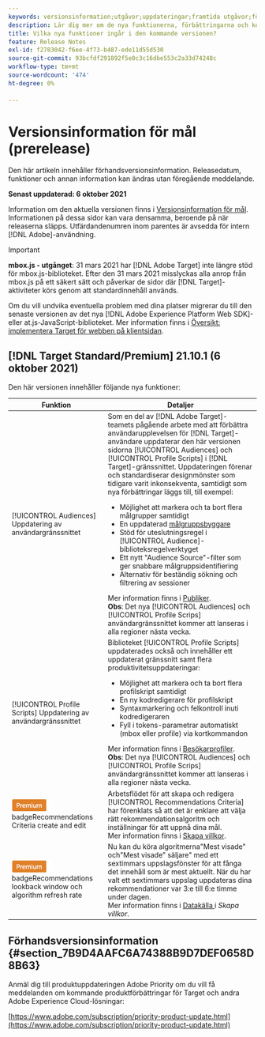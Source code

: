 ```yaml
---
keywords: versionsinformation;utgåvor;uppdateringar;framtida utgåvor;förbättringar;nya funktioner;korrigeringar;uppdateringar;prerelease
description: Lär dig mer om de nya funktionerna, förbättringarna och korrigeringarna i den kommande utgåvan av Adobe Target, bland annat SDK:er, API:er och JavaScript-bibliotek.
title: Vilka nya funktioner ingår i den kommande versionen?
feature: Release Notes
exl-id: f2783042-f6ee-4f73-b487-ede11d55d530
source-git-commit: 93bcfdf291892f5e0c3c16dbe553c2a33d74248c
workflow-type: tm+mt
source-wordcount: '474'
ht-degree: 0%

---
```


# Versionsinformation för mål (prerelease)

Den här artikeln innehåller förhandsversionsinformation. Releasedatum, funktioner och annan information kan ändras utan föregående meddelande.

**Senast uppdaterad: 6 oktober 2021**

Information om den aktuella versionen finns i [Versionsinformation för mål](release-notes.md). Informationen på dessa sidor kan vara densamma, beroende på när releaserna släpps. Utfärdandenumren inom parentes är avsedda för intern [!DNL Adobe]-användning.

>[!IMPORTANT]
>
>**mbox.js - utgånget**: 31 mars 2021 har  [!DNL Adobe Target] inte längre stöd för mbox.js-biblioteket. Efter den 31 mars 2021 misslyckas alla anrop från mbox.js på ett säkert sätt och påverkar de sidor där [!DNL Target]-aktiviteter körs genom att standardinnehåll används.
>
>Om du vill undvika eventuella problem med dina platser migrerar du till den senaste versionen av det nya [!DNL Adobe Experience Platform Web SDK]- eller at.js-JavaScript-biblioteket. Mer information finns i [Översikt: implementera Target för webben på klientsidan](/help/c-implementing-target/c-implementing-target-for-client-side-web/implement-target-for-client-side-web.md).

## [!DNL Target Standard/Premium] 21.10.1 (6 oktober 2021)

Den här versionen innehåller följande nya funktioner:

| Funktion | Detaljer |
| --- | --- |
| [!UICONTROL Audiences] Uppdatering av användargränssnittet | Som en del av [!DNL Adobe Target]-teamets pågående arbete med att förbättra användarupplevelsen för [!DNL Target]-användare uppdaterar den här versionen sidorna [!UICONTROL Audiences] och [!UICONTROL Profile Scripts] i [!DNL Target]-gränssnittet. Uppdateringen förenar och standardiserar designmönster som tidigare varit inkonsekventa, samtidigt som nya förbättringar läggs till, till exempel:<ul><li>Möjlighet att markera och ta bort flera målgrupper samtidigt</li><li>En uppdaterad [målgruppsbyggare](/help/c-target/c-audiences/create-audience.md)</li><li>Stöd för uteslutningsregel i [!UICONTROL Audience]-biblioteksregelverktyget</li><li>Ett nytt &quot;Audience Source&quot;-filter som ger snabbare målgruppsidentifiering</li><li>Alternativ för beständig sökning och filtrering av sessioner</li></ul>Mer information finns i [Publiker](/help/c-target/target.md).<br>**Obs**: Det nya  [!UICONTROL Audiences] och  [!UICONTROL Profile Scrips] användargränssnittet kommer att lanseras i alla regioner nästa vecka. |
| [!UICONTROL Profile Scripts] Uppdatering av användargränssnittet | Biblioteket [!UICONTROL Profile Scripts] uppdaterades också och innehåller ett uppdaterat gränssnitt samt flera produktivitetsuppdateringar:<ul><li>Möjlighet att markera och ta bort flera profilskript samtidigt</li><li>En ny kodredigerare för profilskript</li><li>Syntaxmarkering och felkontroll inuti kodredigeraren</li><li>Fyll i tokens-parametrar automatiskt (mbox eller profile) via kortkommandon</li></ul>Mer information finns i [Besökarprofiler](/help/c-target/c-visitor-profile/visitor-profile.md).<br>**Obs**: Det nya  [!UICONTROL Audiences] och  [!UICONTROL Profile Scrips] användargränssnittet kommer att lanseras i alla regioner nästa vecka. |
| ![Premium ](/help/assets/premium.png) badgeRecommendations Criteria create and edit | Arbetsflödet för att skapa och redigera [!UICONTROL Recommendations Criteria] har förenklats så att det är enklare att välja rätt rekommendationsalgoritm och inställningar för att uppnå dina mål.<br>Mer information finns i  [Skapa villkor](/help/c-recommendations/c-algorithms/create-new-algorithm.md). |
| ![Förbättrad Premium ](/help/assets/premium.png) badgeRecommendations lookback window och algorithm refresh rate | Nu kan du köra algoritmerna&quot;Mest visade&quot; och&quot;Mest visade&quot; säljare&quot; med ett sextimmars uppslagsfönster för att fånga det innehåll som är mest aktuellt. När du har valt ett sextimmars uppslag uppdateras dina rekommendationer var 3:e till 6:e timme under dagen.<br>Mer information finns i  [Datakälla ](/help/c-recommendations/c-algorithms/create-new-algorithm.md#data-source) i  *Skapa villkor*. |

## Förhandsversionsinformation {#section_7B9D4AAFC6A74388B9D7DEF0658D8B63}

Anmäl dig till produktuppdateringen Adobe Priority om du vill få meddelanden om kommande produktförbättringar för Target och andra Adobe Experience Cloud-lösningar:

[https://www.adobe.com/subscription/priority-product-update.html](https://www.adobe.com/subscription/priority-product-update.html)
